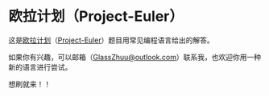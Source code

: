 # 欧拉计划（Project-Euler）
这是[欧拉计划](https://pe-cn.github.io/problems/)（[Project-Euler](https://projecteuler.net/)）题目用常见编程语言给出的解答。

如果你有兴趣，可以邮箱（GlassZhuu@outlook.com）联系我，也欢迎你用一种新的语言进行尝试。

想刷就来！！
